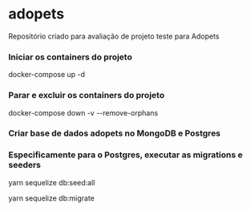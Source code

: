 # adopets
Repositório criado para avaliação de projeto teste para Adopets


### Iniciar os containers do projeto

docker-compose up -d


### Parar e excluir os containers do projeto

docker-compose down -v --remove-orphans


### Criar base de dados adopets no MongoDB e Postgres


### Especificamente para o Postgres, executar as migrations e seeders

yarn sequelize db:seed:all

yarn sequelize db:migrate
